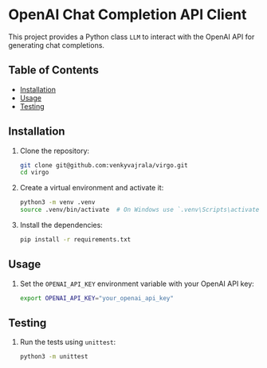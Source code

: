 # OpenAI Chat Completion API Client

This project provides a Python class `LLM` to interact with the OpenAI API for generating chat completions.

## Table of Contents

- [Installation](#installation)
- [Usage](#usage)
- [Testing](#testing)

## Installation

1. Clone the repository:

   ```sh
   git clone git@github.com:venkyvajrala/virgo.git
   cd virgo
   ```

2. Create a virtual environment and activate it:

   ```sh
   python3 -m venv .venv
   source .venv/bin/activate  # On Windows use `.venv\Scripts\activate`
   ```

3. Install the dependencies:

   ```sh
   pip install -r requirements.txt
   ```

## Usage

1. Set the `OPENAI_API_KEY` environment variable with your OpenAI API key:

   ```sh
   export OPENAI_API_KEY="your_openai_api_key"
   ```

## Testing

1. Run the tests using `unittest`:

   ```sh
   python3 -m unittest
   ```

